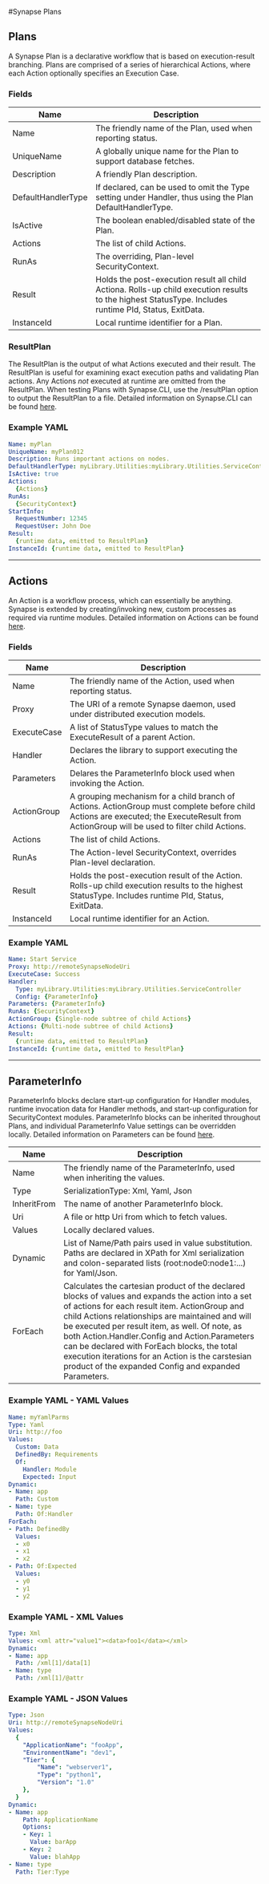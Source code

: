 #Synapse Plans

## Plans

A Synapse Plan is a declarative workflow that is based on execution-result branching.  Plans are comprised of a series of hierarchical Actions, where each Action optionally specifies an Execution Case.

### Fields

|Name|Description
|-|-
|Name|The friendly name of the Plan, used when reporting status.
|UniqueName|A globally unique name for the Plan to support database fetches.
|Description|A friendly Plan description.
|DefaultHandlerType|If declared, can be used to omit the Type setting under Handler, thus using the Plan DefaultHandlerType.
|IsActive|The boolean enabled/disabled state of the Plan.
|Actions|The list of child Actions.
|RunAs|The overriding, Plan-level SecurityContext.
|Result|Holds the post-execution result all child Actiona.  Rolls-up child execution results to the highest StatusType. Includes runtime PId, Status, ExitData.
|InstanceId|Local runtime identifier for a Plan.

### ResultPlan

The ResultPlan is the output of what Actions executed and their result.  The ResultPlan is useful for examining exact execution paths and validating Plan actions.  Any Actions *not* executed at runtime are omitted from the ResultPlan.  When testing Plans with Synapse.CLI, use the /resultPlan option to output the ResultPlan to a file.  Detailed information on Synapse.CLI can be found [here](/cli/ "Synapse.CLI").

### Example YAML

```yaml
Name: myPlan
UniqueName: myPlan012
Description: Runs important actions on nodes.
DefaultHandlerType: myLibrary.Utilities:myLibrary.Utilities.ServiceController
IsActive: true
Actions:
  {Actions}
RunAs:
  {SecurityContext}
StartInfo:
  RequestNumber: 12345
  RequestUser: John Doe
Result:
  {runtime data, emitted to ResultPlan}
InstanceId: {runtime data, emitted to ResultPlan}
```

---

## Actions

An Action is a workflow process, which can essentially be anything.  Synapse is extended by creating/invoking new, custom processes as required via runtime modules.  Detailed information on Actions can be found [here](/plans/actions/detail/ "Actions").

### Fields

|Name|Description
|-|-
|Name|The friendly name of the Action, used when reporting status.
|Proxy|The URI of a remote Synapse daemon, used under distributed execution models.
|ExecuteCase|A list of StatusType values to match the ExecuteResult of a parent Action.
|Handler|Declares the library to support executing the Action.
|Parameters|Delares the ParameterInfo block used when invoking the Action.
|ActionGroup|A grouping mechanism for a child branch of Actions.  ActionGroup must complete before child Actions are executed; the ExecuteResult from ActionGroup will be used to filter child Actions.
|Actions|The list of child Actions.
|RunAs|The Action-level SecurityContext, overrides Plan-level declaration.
|Result|Holds the post-execution result of the Action.  Rolls-up child execution results to the highest StatusType.  Includes runtime PId, Status, ExitData.
|InstanceId|Local runtime identifier for an Action.

### Example YAML

```yaml
Name: Start Service
Proxy: http://remoteSynapseNodeUri
ExecuteCase: Success
Handler:
  Type: myLibrary.Utilities:myLibrary.Utilities.ServiceController
  Config: {ParameterInfo}
Parameters: {ParameterInfo}
RunAs: {SecurityContext}
ActionGroup: {Single-node subtree of child Actions}
Actions: {Multi-node subtree of child Actions}
Result:
  {runtime data, emitted to ResultPlan}
InstanceId: {runtime data, emitted to ResultPlan}
```

---

## ParameterInfo

ParameterInfo blocks declare start-up configuration for Handler modules, runtime invocation data for Handler methods, and start-up configuration for SecurityContext modules. ParameterInfo blocks can be inherited throughout Plans, and individual ParameterInfo Value settings can be overridden locally.  Detailed information on Parameters can be found [here](/plans/parms/detail/ "Parameters").

|Name|Description
|-|-
|Name|The friendly name of the ParameterInfo, used when inheriting the values.
|Type|SerializationType: Xml, Yaml, Json
|InheritFrom|The name of another ParameterInfo block.
|Uri|A file or http Uri from which to fetch values.
|Values|Locally declared values.
|Dynamic|List of Name/Path pairs used in value substitution.  Paths are declared in XPath for Xml serialization and colon-separated lists (root:node0:node1:...) for Yaml/Json.
|ForEach|Calculates the cartesian product of the declared blocks of values and expands the action into a set of actions for each result item.  ActionGroup and child Actions relationships are maintained and will be executed per result item, as well.  Of note, as both Action.Handler.Config and Action.Parameters can be declared with ForEach blocks, the total execution iterations for an Action is the carstesian product of the expanded Config and expanded Parameters.   

### Example YAML - YAML Values

```yaml
Name: myYamlParms
Type: Yaml
Uri: http://foo
Values:
  Custom: Data
  DefinedBy: Requirements
  Of:
    Handler: Module
    Expected: Input
Dynamic:
- Name: app
  Path: Custom
- Name: type
  Path: Of:Handler
ForEach:
- Path: DefinedBy
  Values:
  - x0
  - x1
  - x2
- Path: Of:Expected
  Values:
  - y0
  - y1
  - y2
```

### Example YAML - XML Values

```yaml
Type: Xml
Values: <xml attr="value1"><data>foo1</data></xml>
Dynamic:
- Name: app
  Path: /xml[1]/data[1]
- Name: type
  Path: /xml[1]/@attr
```

### Example YAML - JSON Values

```yaml
Type: Json
Uri: http://remoteSynapseNodeUri
Values:
  {
    "ApplicationName": "fooApp",
    "EnvironmentName": "dev1",
    "Tier": {
        "Name": "webserver1",
        "Type": "python1",
        "Version": "1.0"
    },
  }
Dynamic:
- Name: app
    Path: ApplicationName
    Options:
    - Key: 1
      Value: barApp
    - Key: 2
      Value: blahApp
- Name: type
  Path: Tier:Type
```